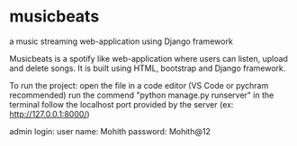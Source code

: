 # musicbeats
a music streaming web-application using Django framework

Musicbeats is a spotify like web-application where users can listen, upload and delete songs.
It is built using HTML, bootstrap and Django framework.

To run the project: 
open the file in a code editor (VS Code or pychram recommended)
run the commend "python manage.py runserver" in the terminal
follow the localhost port provided by the server (ex: http://127.0.0.1:8000/)

admin login:
user name: Mohith
password: Mohith@12
